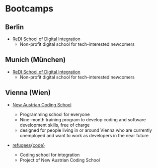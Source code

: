 # Bootcamps

## Berlin

* [ReDI School of Digital Integration](https://www.redi-school.org/)
  * Non-profit digital school for tech-interested newcomers

## Munich (München)

* [ReDI School of Digital Integration](https://www.redi-school.org/redimunich)
  * Non-profit digital school for tech-interested newcomers

## Vienna (Wien)

* [New Austrian Coding School](https://www.newaustriancodingschool.at)
  * Programming school for everyone
  * Nine-month training program to develop coding and software development skills, free of charge
  * designed for people living in or around Vienna who are currently unemployed and want to work as developers in the near future

* [refugees{code}](http://www.refugeescode.at/)
  * Coding school for integration
  * Project of New Austrian Coding School
